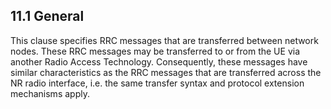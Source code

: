 ## 11.1 General

This clause specifies RRC messages that are transferred between network
nodes. These RRC messages may be transferred to or from the UE via
another Radio Access Technology. Consequently, these messages have
similar characteristics as the RRC messages that are transferred across
the NR radio interface, i.e. the same transfer syntax and protocol
extension mechanisms apply.